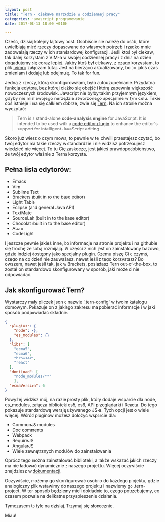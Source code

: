 ```yaml
---
layout: post
title: "Tern - ciekawe narzędzie w codziennej pracy"
categories: javascript programowanie
date: 2017-08-13 18:00 +0100

---
```


Cześć, dzisiaj kolejny lajtowy post. Osobiście nie należę do osób, które uwielbiają mieć rzeczy dopasowane do własnych potrzeb i rzadko mnie zadowalają rzeczy w ich standardowej konfiguracji.  Jeśli ktoś był ciekaw, tak dalej korzystam z VIM-a w swojej codziennej pracy i z dnia na dzień dogadujemy się coraz lepiej. Jakby ktoś był ciekawy, z czago korzystam, to plik [.vimrc](https://gist.github.com/korneliakobiela/e0ae5943ef6001724f01d84fe8a36f24) załączam tutaj. Jest na bierząco aktualizowany, bo co jakiś czas zmieniam i dodaję lub odejmuję. To tak for fun.

Jedną z rzeczy, którą skonfigurowałam, było autouzupełnianie. Przydatna funkcja edytora, bez której ciężko się obejść i którą zapewnia większość nowoczesnych środowisk. Javacript nie byłby takim przyjemnym językiem, gdyby nie miał swojego narzędzia stworzonego specjalnie w tym celu. Takie coś istnieje i ma się całkiem dobrze, zwie się [Tern](http://ternjs.net/).  Na ich stronie można wyczytać:

> Tern is a stand-alone **code-analysis engine** for JavaScript. It is intended to be used with a [code editor plugin](http://ternjs.net/#plugins) to enhance the editor's support for intelligent JavaScript editing. 

Skoro już wiesz o czym mowa, to pewnie w tej chwili przestajesz czytać, bo twój edytor ma takie rzeczy w standardzie i nie widzisz potrzebujesz wiedzieć nic więcej. To tu Cię zaskoczę, jest jakieś prawdopodobieństwo, że twój edytor właśnie z Terna korzysta.

## Pełna lista edytorów:

* Emacs
* Vim
* Sublime Text
* Brackets (built in to the base editor)
* Light Table
* Eclipse (and general Java API)
* TextMate
* SourceLair (built in to the base editor)
* Chocolat (built in to the base editor)
* Atom
* CodeLight

I jeszcze pewnie jakieś inne, bo informacje na stronie projektu i na githubie się trochę ze sobą rozmijają. W części z nich jest on zainstalowany bazowo, gdzie indziej dostępny jako specjalny plugin. Czemu piszę Ci o czymś, czego na co dzień nie zauważasz, nawet jeśli z tego korzystasz? Bo owszem, nawet jeśli tak, jak w Brackets, posiadasz Tern out-of-the-box, to został on standardowo skonfigurowany w sposób, jaki może ci nie odpowiadać.

## Jak skonfigurować Tern?

Wystarczy mały pliczek json o nazwie '.tern-config' w twoim katalogu domowym.  Pokazuje on z jakiego zakresu ma pobierać informacje i w jaki sposób podpowiadać składnię.

```json
{
  "plugins": {
    "node": {},
    "es_modules": {}
  },
  "libs": [
    "ecma5",
    "ecma6",
	"browser",
	"react"
  ],
  "dontLoad": [
    "node_modules/**"
    ],
  "ecmaVersion": 6
}
```

Powyżej widzisz mój, na razie prosty plik, który dodaje wsparcie dla node, es_modules, załącza biblioteki es5, es6, API przeglądarki i Reacta. Do tego pokazuje standardową wersję używanego JS-a. Tych opcji jest o wiele więcej.  Wśród pluginów możesz dołożyć wsparcie dla:

* CommonJS modules
* Doc comments
* Webpack
* RequireJS
* AngularJS
* Wiele zewnętrznych modułów do zainstalowania

Oprócz tego można zainstalować biblioteki, a także wskazać jakich rzeczy ma nie ładować dynamicznie z naszego projektu. Więcej oczywiście znajdziesz w [dokumentacji](http://ternjs.net/doc/manual.html). 

Oczywiście, możemy go skonfigurować osobno do każdego projektu, gdzie analogiczny plik wstawimy do naszego projektu i nazwiemy go .tern-project.  W ten sposób będziemy mieli dokładnie to, czego potrzebujemy, co czasem pozwala na delikatne przyspieszenie działania. 

Tymczasem to tyle na dzisiaj. Trzymaj się słonecznie. 

Miau!